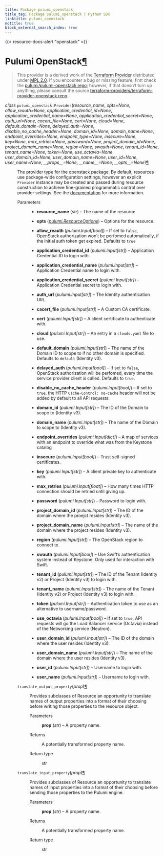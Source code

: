 ```yaml
---
title: Package pulumi_openstack
title_tag: Package pulumi_openstack | Python SDK
linktitle: pulumi_openstack
notitle: true
block_external_search_index: true
---
```


{{< resource-docs-alert "openstack" >}}

<div class="section" id="pulumi-openstack">
<h1>Pulumi OpenStack<a class="headerlink" href="#pulumi-openstack" title="Permalink to this headline">¶</a></h1>
<blockquote>
<div><p>This provider is a derived work of the <a class="reference external" href="https://github.com/terraform-providers/terraform-provider-openstack">Terraform Provider</a> distributed under
<a class="reference external" href="https://www.mozilla.org/en-US/MPL/2.0/">MPL 2.0</a>. If you encounter a bug or missing feature, first check the
<a class="reference external" href="https://github.com/pulumi/pulumi-openstack/issues">pulumi/pulumi-openstack repo</a>; however, if that doesn’t turn up
anything, please consult the source <a class="reference external" href="https://github.com/terraform-providers/terraform-provider-openstack/issues">terraform-providers/terraform-provider-openstack repo</a>.</p>
</div></blockquote>
<span class="target" id="module-pulumi_openstack"></span><dl class="py class">
<dt id="pulumi_openstack.Provider">
<em class="property">class </em><code class="sig-prename descclassname">pulumi_openstack.</code><code class="sig-name descname">Provider</code><span class="sig-paren">(</span><em class="sig-param"><span class="n">resource_name</span></em>, <em class="sig-param"><span class="n">opts</span><span class="o">=</span><span class="default_value">None</span></em>, <em class="sig-param"><span class="n">allow_reauth</span><span class="o">=</span><span class="default_value">None</span></em>, <em class="sig-param"><span class="n">application_credential_id</span><span class="o">=</span><span class="default_value">None</span></em>, <em class="sig-param"><span class="n">application_credential_name</span><span class="o">=</span><span class="default_value">None</span></em>, <em class="sig-param"><span class="n">application_credential_secret</span><span class="o">=</span><span class="default_value">None</span></em>, <em class="sig-param"><span class="n">auth_url</span><span class="o">=</span><span class="default_value">None</span></em>, <em class="sig-param"><span class="n">cacert_file</span><span class="o">=</span><span class="default_value">None</span></em>, <em class="sig-param"><span class="n">cert</span><span class="o">=</span><span class="default_value">None</span></em>, <em class="sig-param"><span class="n">cloud</span><span class="o">=</span><span class="default_value">None</span></em>, <em class="sig-param"><span class="n">default_domain</span><span class="o">=</span><span class="default_value">None</span></em>, <em class="sig-param"><span class="n">delayed_auth</span><span class="o">=</span><span class="default_value">None</span></em>, <em class="sig-param"><span class="n">disable_no_cache_header</span><span class="o">=</span><span class="default_value">None</span></em>, <em class="sig-param"><span class="n">domain_id</span><span class="o">=</span><span class="default_value">None</span></em>, <em class="sig-param"><span class="n">domain_name</span><span class="o">=</span><span class="default_value">None</span></em>, <em class="sig-param"><span class="n">endpoint_overrides</span><span class="o">=</span><span class="default_value">None</span></em>, <em class="sig-param"><span class="n">endpoint_type</span><span class="o">=</span><span class="default_value">None</span></em>, <em class="sig-param"><span class="n">insecure</span><span class="o">=</span><span class="default_value">None</span></em>, <em class="sig-param"><span class="n">key</span><span class="o">=</span><span class="default_value">None</span></em>, <em class="sig-param"><span class="n">max_retries</span><span class="o">=</span><span class="default_value">None</span></em>, <em class="sig-param"><span class="n">password</span><span class="o">=</span><span class="default_value">None</span></em>, <em class="sig-param"><span class="n">project_domain_id</span><span class="o">=</span><span class="default_value">None</span></em>, <em class="sig-param"><span class="n">project_domain_name</span><span class="o">=</span><span class="default_value">None</span></em>, <em class="sig-param"><span class="n">region</span><span class="o">=</span><span class="default_value">None</span></em>, <em class="sig-param"><span class="n">swauth</span><span class="o">=</span><span class="default_value">None</span></em>, <em class="sig-param"><span class="n">tenant_id</span><span class="o">=</span><span class="default_value">None</span></em>, <em class="sig-param"><span class="n">tenant_name</span><span class="o">=</span><span class="default_value">None</span></em>, <em class="sig-param"><span class="n">token</span><span class="o">=</span><span class="default_value">None</span></em>, <em class="sig-param"><span class="n">use_octavia</span><span class="o">=</span><span class="default_value">None</span></em>, <em class="sig-param"><span class="n">user_domain_id</span><span class="o">=</span><span class="default_value">None</span></em>, <em class="sig-param"><span class="n">user_domain_name</span><span class="o">=</span><span class="default_value">None</span></em>, <em class="sig-param"><span class="n">user_id</span><span class="o">=</span><span class="default_value">None</span></em>, <em class="sig-param"><span class="n">user_name</span><span class="o">=</span><span class="default_value">None</span></em>, <em class="sig-param"><span class="n">__props__</span><span class="o">=</span><span class="default_value">None</span></em>, <em class="sig-param"><span class="n">__name__</span><span class="o">=</span><span class="default_value">None</span></em>, <em class="sig-param"><span class="n">__opts__</span><span class="o">=</span><span class="default_value">None</span></em><span class="sig-paren">)</span><a class="headerlink" href="#pulumi_openstack.Provider" title="Permalink to this definition">¶</a></dt>
<dd><p>The provider type for the openstack package. By default, resources use package-wide configuration
settings, however an explicit <code class="docutils literal notranslate"><span class="pre">Provider</span></code> instance may be created and passed during resource
construction to achieve fine-grained programmatic control over provider settings. See the
<a class="reference external" href="https://www.pulumi.com/docs/reference/programming-model/#providers">documentation</a> for more information.</p>
<dl class="field-list simple">
<dt class="field-odd">Parameters</dt>
<dd class="field-odd"><ul class="simple">
<li><p><strong>resource_name</strong> (<em>str</em>) – The name of the resource.</p></li>
<li><p><strong>opts</strong> (<a class="reference internal" href="../pulumi/#pulumi.ResourceOptions" title="pulumi.ResourceOptions"><em>pulumi.ResourceOptions</em></a>) – Options for the resource.</p></li>
<li><p><strong>allow_reauth</strong> (<em>pulumi.Input</em><em>[</em><em>bool</em><em>]</em>) – If set to <code class="docutils literal notranslate"><span class="pre">false</span></code>, OpenStack authorization won’t be perfomed automatically, if the initial auth token get expired.
Defaults to <code class="docutils literal notranslate"><span class="pre">true</span></code></p></li>
<li><p><strong>application_credential_id</strong> (<em>pulumi.Input</em><em>[</em><em>str</em><em>]</em>) – Application Credential ID to login with.</p></li>
<li><p><strong>application_credential_name</strong> (<em>pulumi.Input</em><em>[</em><em>str</em><em>]</em>) – Application Credential name to login with.</p></li>
<li><p><strong>application_credential_secret</strong> (<em>pulumi.Input</em><em>[</em><em>str</em><em>]</em>) – Application Credential secret to login with.</p></li>
<li><p><strong>auth_url</strong> (<em>pulumi.Input</em><em>[</em><em>str</em><em>]</em>) – The Identity authentication URL.</p></li>
<li><p><strong>cacert_file</strong> (<em>pulumi.Input</em><em>[</em><em>str</em><em>]</em>) – A Custom CA certificate.</p></li>
<li><p><strong>cert</strong> (<em>pulumi.Input</em><em>[</em><em>str</em><em>]</em>) – A client certificate to authenticate with.</p></li>
<li><p><strong>cloud</strong> (<em>pulumi.Input</em><em>[</em><em>str</em><em>]</em>) – An entry in a <code class="docutils literal notranslate"><span class="pre">clouds.yaml</span></code> file to use.</p></li>
<li><p><strong>default_domain</strong> (<em>pulumi.Input</em><em>[</em><em>str</em><em>]</em>) – The name of the Domain ID to scope to if no other domain is specified. Defaults to <code class="docutils literal notranslate"><span class="pre">default</span></code> (Identity v3).</p></li>
<li><p><strong>delayed_auth</strong> (<em>pulumi.Input</em><em>[</em><em>bool</em><em>]</em>) – If set to <code class="docutils literal notranslate"><span class="pre">false</span></code>, OpenStack authorization will be perfomed, every time the service provider client is called. Defaults
to <code class="docutils literal notranslate"><span class="pre">true</span></code>.</p></li>
<li><p><strong>disable_no_cache_header</strong> (<em>pulumi.Input</em><em>[</em><em>bool</em><em>]</em>) – If set to <code class="docutils literal notranslate"><span class="pre">true</span></code>, the HTTP <code class="docutils literal notranslate"><span class="pre">Cache-Control:</span> <span class="pre">no-cache</span></code> header will not be added by default to all API requests.</p></li>
<li><p><strong>domain_id</strong> (<em>pulumi.Input</em><em>[</em><em>str</em><em>]</em>) – The ID of the Domain to scope to (Identity v3).</p></li>
<li><p><strong>domain_name</strong> (<em>pulumi.Input</em><em>[</em><em>str</em><em>]</em>) – The name of the Domain to scope to (Identity v3).</p></li>
<li><p><strong>endpoint_overrides</strong> (<em>pulumi.Input</em><em>[</em><em>dict</em><em>]</em>) – A map of services with an endpoint to override what was from the Keystone catalog</p></li>
<li><p><strong>insecure</strong> (<em>pulumi.Input</em><em>[</em><em>bool</em><em>]</em>) – Trust self-signed certificates.</p></li>
<li><p><strong>key</strong> (<em>pulumi.Input</em><em>[</em><em>str</em><em>]</em>) – A client private key to authenticate with.</p></li>
<li><p><strong>max_retries</strong> (<em>pulumi.Input</em><em>[</em><em>float</em><em>]</em>) – How many times HTTP connection should be retried until giving up.</p></li>
<li><p><strong>password</strong> (<em>pulumi.Input</em><em>[</em><em>str</em><em>]</em>) – Password to login with.</p></li>
<li><p><strong>project_domain_id</strong> (<em>pulumi.Input</em><em>[</em><em>str</em><em>]</em>) – The ID of the domain where the proejct resides (Identity v3).</p></li>
<li><p><strong>project_domain_name</strong> (<em>pulumi.Input</em><em>[</em><em>str</em><em>]</em>) – The name of the domain where the project resides (Identity v3).</p></li>
<li><p><strong>region</strong> (<em>pulumi.Input</em><em>[</em><em>str</em><em>]</em>) – The OpenStack region to connect to.</p></li>
<li><p><strong>swauth</strong> (<em>pulumi.Input</em><em>[</em><em>bool</em><em>]</em>) – Use Swift’s authentication system instead of Keystone. Only used for interaction with Swift.</p></li>
<li><p><strong>tenant_id</strong> (<em>pulumi.Input</em><em>[</em><em>str</em><em>]</em>) – The ID of the Tenant (Identity v2) or Project (Identity v3) to login with.</p></li>
<li><p><strong>tenant_name</strong> (<em>pulumi.Input</em><em>[</em><em>str</em><em>]</em>) – The name of the Tenant (Identity v2) or Project (Identity v3) to login with.</p></li>
<li><p><strong>token</strong> (<em>pulumi.Input</em><em>[</em><em>str</em><em>]</em>) – Authentication token to use as an alternative to username/password.</p></li>
<li><p><strong>use_octavia</strong> (<em>pulumi.Input</em><em>[</em><em>bool</em><em>]</em>) – If set to <code class="docutils literal notranslate"><span class="pre">true</span></code>, API requests will go the Load Balancer service (Octavia) instead of the Networking service (Neutron).</p></li>
<li><p><strong>user_domain_id</strong> (<em>pulumi.Input</em><em>[</em><em>str</em><em>]</em>) – The ID of the domain where the user resides (Identity v3).</p></li>
<li><p><strong>user_domain_name</strong> (<em>pulumi.Input</em><em>[</em><em>str</em><em>]</em>) – The name of the domain where the user resides (Identity v3).</p></li>
<li><p><strong>user_id</strong> (<em>pulumi.Input</em><em>[</em><em>str</em><em>]</em>) – Username to login with.</p></li>
<li><p><strong>user_name</strong> (<em>pulumi.Input</em><em>[</em><em>str</em><em>]</em>) – Username to login with.</p></li>
</ul>
</dd>
</dl>
<dl class="py method">
<dt id="pulumi_openstack.Provider.translate_output_property">
<code class="sig-name descname">translate_output_property</code><span class="sig-paren">(</span><em class="sig-param"><span class="n">prop</span></em><span class="sig-paren">)</span><a class="headerlink" href="#pulumi_openstack.Provider.translate_output_property" title="Permalink to this definition">¶</a></dt>
<dd><p>Provides subclasses of Resource an opportunity to translate names of output properties
into a format of their choosing before writing those properties to the resource object.</p>
<dl class="field-list simple">
<dt class="field-odd">Parameters</dt>
<dd class="field-odd"><p><strong>prop</strong> (<em>str</em>) – A property name.</p>
</dd>
<dt class="field-even">Returns</dt>
<dd class="field-even"><p>A potentially transformed property name.</p>
</dd>
<dt class="field-odd">Return type</dt>
<dd class="field-odd"><p>str</p>
</dd>
</dl>
</dd></dl>

<dl class="py method">
<dt id="pulumi_openstack.Provider.translate_input_property">
<code class="sig-name descname">translate_input_property</code><span class="sig-paren">(</span><em class="sig-param"><span class="n">prop</span></em><span class="sig-paren">)</span><a class="headerlink" href="#pulumi_openstack.Provider.translate_input_property" title="Permalink to this definition">¶</a></dt>
<dd><p>Provides subclasses of Resource an opportunity to translate names of input properties into
a format of their choosing before sending those properties to the Pulumi engine.</p>
<dl class="field-list simple">
<dt class="field-odd">Parameters</dt>
<dd class="field-odd"><p><strong>prop</strong> (<em>str</em>) – A property name.</p>
</dd>
<dt class="field-even">Returns</dt>
<dd class="field-even"><p>A potentially transformed property name.</p>
</dd>
<dt class="field-odd">Return type</dt>
<dd class="field-odd"><p>str</p>
</dd>
</dl>
</dd></dl>

</dd></dl>

</div>
